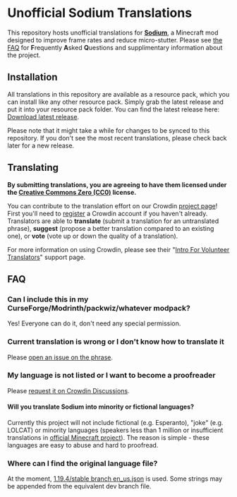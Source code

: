 # Unofficial Sodium Translations

This repository hosts unofficial translations for [**Sodium**](https://github.com/CaffeineMC/sodium-fabric), a Minecraft mod designed to improve frame rates and reduce micro-stutter. Please see [the FAQ](#FAQ) for **F**requently **A**sked **Q**uestions and supplimentary information about the project.

## Installation

All translations in this repository are available as a resource pack, which you can install like any other resource pack. Simply grab the latest release and put it into your resource pack folder. You can find the latest release here: [Download latest release](https://github.com/Madis0/sodium-fabric-translations/releases/latest/download/Sodium.Translations.zip).

Please note that it might take a while for changes to be synced to this repository. If you don't see the most recent translations, please check back later for a new release.

## Translating

**By submitting translations, you are agreeing to have them licensed under the [Creative Commons Zero (CC0)](https://creativecommons.org/share-your-work/public-domain/cc0/) license.**

You can contribute to the translation effort on our Crowdin [project page](https://crowdin.com/project/sodium-fabric)! First you'll need to [register](https://accounts.crowdin.com/register) a Crowdin account if you haven't already. Translators are able to **translate** (submit a translation for an untranslated phrase), **suggest** (propose a better translation compared to an existing one), or **vote** (vote up or down the quality of a translation).

For more information on using Crowdin, please see their "[Intro For Volunteer Translators](https://support.crowdin.com/for-volunteer-translators/)" support page.

## FAQ

### Can I include this in my CurseForge/Modrinth/packwiz/whatever modpack?

Yes! Everyone can do it, don't need any special permission.

### Current translation is wrong or I don't know how to translate it

Please [open an issue on the phrase](https://support.crowdin.com/online-editor/#reporting-issues).

### My language is not listed or I want to become a proofreader

Please [request it on Crowdin Discussions](https://crowdin.com/project/sodium-fabric/discussions).

#### Will you translate Sodium into minority or fictional languages?

Currently this project will not include fictional (e.g. Esperanto), "joke" (e.g. LOLCAT) or minority languages (speakers less than 1 million or insufficient translations in [official Minecraft project](https://crowdin.com/project/minecraft)). The reason is simple - these languages are easy to abuse and hard to proofread.

### Where can I find the original language file?

At the moment, [1.19.4/stable branch en_us.json](https://github.com/CaffeineMC/sodium-fabric/blob/1.19.4/stable/src/main/resources/assets/sodium/lang/en_us.json) is used. Some strings may be appended from the equivalent dev branch file.
